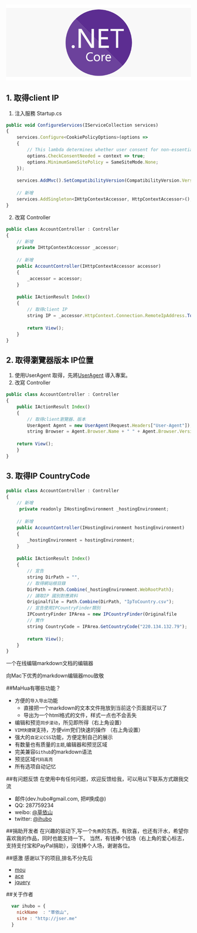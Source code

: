 

![](https://github.com/wdwd2233/Notes/blob/master/ASP.NET%20Core/img/netcorelogo.png?raw=true)


## 1. 取得client IP

 1. 注入服務 Startup.cs

```javascript
public void ConfigureServices(IServiceCollection services)
{
    services.Configure<CookiePolicyOptions>(options =>
    {
        // This lambda determines whether user consent for non-essential cookies is needed for a given request.
        options.CheckConsentNeeded = context => true;
        options.MinimumSameSitePolicy = SameSiteMode.None;
    });

    services.AddMvc().SetCompatibilityVersion(CompatibilityVersion.Version_2_2);

    // 新增
    services.AddSingleton<IHttpContextAccessor, HttpContextAccessor>();
}
```

 2. 改寫 Controller

```javascript
public class AccountController : Controller
{
	// 新增
	private IHttpContextAccessor _accessor;

	// 新增
	public AccountController(IHttpContextAccessor accessor)
	{
		_accessor = accessor;
	}

	public IActionResult Index()
	{
		// 取得client IP
		string IP = _accessor.HttpContext.Connection.RemoteIpAddress.ToString();
		
		return View();
	}
}
```

## 2. 取得瀏覽器版本 IP位置
    
 1. 使用UserAgent 取得，先將[UserAgent](https://github.com/wdwd2233/Notes/blob/master/ASP.NET%20Core/UserAgent.rar) 導入專案。 
 2. 改寫 Controller
 
```javascript
public class AccountController : Controller
{
	public IActionResult Index()
	{
		// 取得client瀏覽器、版本
		UserAgent Agent = new UserAgent(Request.Headers["User-Agent"]);
		string Browser = Agent.Browser.Name + " " + Agent.Browser.Version;
	
	return View();
	}
}
```
	
	
## 3. 取得IP CountryCode

```javascript
public class AccountController : Controller
{
	// 新增
	 private readonly IHostingEnvironment _hostingEnvironment;

	// 新增
	public AccountController(IHostingEnvironment hostingEnvironment)
	{
		_hostingEnvironment = hostingEnvironment;
	}

	public IActionResult Index()
	{
		// 宣告 
		string DirPath = "",
		// 取得網站根目錄
		DirPath = Path.Combine(_hostingEnvironment.WebRootPath);
		// 讀取IP 國別對應資料
		Originalfile = Path.Combine(DirPath, "IpToCountry.csv");
		// 宣告使用IPCountryFinder類別
		IPCountryFinder IPArea = new IPCountryFinder(Originalfile
		// 實作
		string CountryCode = IPArea.GetCountryCode("220.134.132.79");
		
		return View();
	}
}
```
	
一个在线编辑markdown文档的编辑器

向Mac下优秀的markdown编辑器mou致敬

##MaHua有哪些功能？

* 方便的`导入导出`功能
    *  直接把一个markdown的文本文件拖放到当前这个页面就可以了
    *  导出为一个html格式的文件，样式一点也不会丢失
* 编辑和预览`同步滚动`，所见即所得（右上角设置）
* `VIM快捷键`支持，方便vim党们快速的操作 （右上角设置）
* 强大的`自定义CSS`功能，方便定制自己的展示
* 有数量也有质量的`主题`,编辑器和预览区域
* 完美兼容`Github`的markdown语法
* 预览区域`代码高亮`
* 所有选项自动记忆

##有问题反馈
在使用中有任何问题，欢迎反馈给我，可以用以下联系方式跟我交流

* 邮件(dev.hubo#gmail.com, 把#换成@)
* QQ: 287759234
* weibo: [@草依山](http://weibo.com/ihubo)
* twitter: [@ihubo](http://twitter.com/ihubo)

##捐助开发者
在兴趣的驱动下,写一个`免费`的东西，有欣喜，也还有汗水，希望你喜欢我的作品，同时也能支持一下。
当然，有钱捧个钱场（右上角的爱心标志，支持支付宝和PayPal捐助），没钱捧个人场，谢谢各位。

##感激
感谢以下的项目,排名不分先后

* [mou](http://mouapp.com/) 
* [ace](http://ace.ajax.org/)
* [jquery](http://jquery.com)

##关于作者

```javascript
  var ihubo = {
    nickName  : "草依山",
    site : "http://jser.me"
  }
```